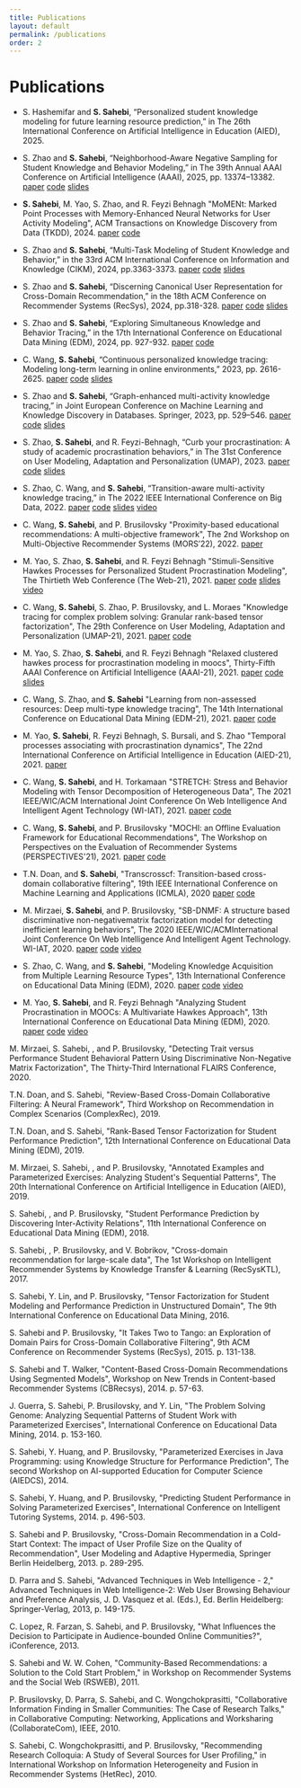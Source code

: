 ```yaml
---
title: Publications
layout: default
permalink: /publications
order: 2
---
```


# Publications

- S. Hashemifar and **S. Sahebi**, “Personalized student knowledge modeling for future learning resource prediction,” in The 26th International Conference on Artificial Intelligence in Education (AIED), 2025.

- S. Zhao and **S. Sahebi**, “Neighborhood-Aware Negative Sampling for Student Knowledge and Behavior Modeling,” in The 39th Annual AAAI Conference on Artificial Intelligence (AAAI), 2025, pp. 13374–13382. [paper](https://ojs.aaai.org/index.php/AAAI/article/view/33460/35615) [code](https://github.com/persai-lab/2025-NANSKoBeM) [slides](../slides/2025-AAAI-NANSKoBeM.pdf) 

- **S. Sahebi**, M. Yao, S. Zhao, and R. Feyzi Behnagh "MoMENt: Marked Point Processes with Memory-Enhanced Neural Networks for User Activity Modeling", ACM Transactions on Knowledge Discovery from Data (TKDD), 2024. [paper](https://par.nsf.gov/biblio/10526248) [code](https://github.com/persai-lab/2024-TKDD-Moment) 
 
- S. Zhao and **S. Sahebi**, “Multi-Task Modeling of Student Knowledge and Behavior,” in the 33rd ACM International Conference on Information and Knowledge (CIKM), 2024, pp.3363-3373. [paper](https://dl.acm.org/doi/pdf/10.1145/3627673.3679823) [code](https://github.com/persai-lab/2024-CIKM-KTBM) [slides](../slides/2024-CIKM-KTBM.pdf) 

- S. Zhao and **S. Sahebi**, “Discerning Canonical User Representation for Cross-Domain Recommendation,” in the 18th ACM Conference on Recommender Systems (RecSys), 2024, pp.318-328. [paper](https://dl.acm.org/doi/pdf/10.1145/3640457.3688114) [code](https://github.com/persai-lab/2024-RecSys-DiCUR-CDR) [slides](../slides/2024-RecSys-DiCUR-CDR.pdf) 

- S. Zhao and **S. Sahebi**, “Exploring Simultaneous Knowledge and Behavior Tracing,” in the 17th International Conference on Educational Data Mining (EDM), 2024, pp. 927-932. [paper](https://par.nsf.gov/biblio/10526253) [code](https://github.com/persai-lab/2024-EDM-Pareto-TAMKOT) 

- C. Wang, **S. Sahebi**, “Continuous personalized knowledge tracing: Modeling long-term learning in online environments,” 2023, pp. 2616-2625. [paper](https://par.nsf.gov/servlets/purl/10526255) [code](https://github.com/persai-lab/CIKM2023-CPKT) [slides](../slides/2023-CIKM-CPKT.pdf) 

- S. Zhao and **S. Sahebi**, “Graph-enhanced multi-activity knowledge tracing,” in Joint European Conference on Machine Learning and Knowledge Discovery in Databases. Springer, 2023, pp. 529–546. [paper](https://par.nsf.gov/servlets/purl/10434441) [code](https://github.com/persai-lab/2023-ECML-PKDD-GMKT) [slides](../slides/2023-ECML-PKDD-GMKT.pdf) 

- S. Zhao, **S. Sahebi**, and R. Feyzi-Behnagh, “Curb your procrastination: A study of academic procrastination behaviors,” in The 31st Conference on User Modeling, Adaptation and Personalization (UMAP), 2023. [paper](https://dl.acm.org/doi/pdf/10.1145/3565472.3592953?casa_token=tGmyJi_cY4YAAAAA:v7xBpRuc7IavIEce8dD43_iDh9lOItj4EDWdvqokuyWp1v7MNztFFwdTVMotSQdYu1IksXUSB-uK) [code](https://github.com/persai-lab/2023-UMAP-CurbYourProcrastination-SurveyAnalysis) [slides](../slides/2023-UMAP-Procrastination.pdf)

- S. Zhao, C. Wang, and **S. Sahebi**, “Transition-aware multi-activity knowledge tracing,” in The 2022 IEEE International Conference on Big Data, 2022. [paper](https://arxiv.org/abs/2301.12916) [code](https://github.com/persai-lab/BigData2022-TAMKOT) [slides](../slides/2022-BigData-TAMKOT.pdf) [video](https://www.youtube.com/watch?v=hjvEsL7T3Yw)

- C. Wang, **S. Sahebi**, and P. Brusilovsky "Proximity-based educational recommendations: A multi-objective framework", The 2nd Workshop on Multi-Objective Recommender Systems (MORS’22), 2022. [paper](https://ceur-ws.org/Vol-3268/paper4.pdf) 

- M. Yao, S. Zhao, **S. Sahebi**, and R. Feyzi Behnagh "Stimuli-Sensitive Hawkes Processes for Personalized Student Procrastination Modeling", The Thirtieth Web Conference (The Web-21), 2021. [paper](https://dl.acm.org/doi/abs/10.1145/3442381.3450104) [code](https://github.com/persai-lab/WWW2021-SSHP) [slides](../slides/2021-WWW-StimuliHawkes.pdf) [video](https://www.youtube.com/watch?v=g_dQbC5uiMc)

- C. Wang, **S. Sahebi**, S. Zhao, P. Brusilovsky, and L. Moraes "Knowledge tracing for complex problem solving: Granular rank-based tensor factorization", The 29th Conference on User Modeling, Adaptation and Personalization (UMAP-21), 2021. 
[paper](https://par.nsf.gov/biblio/10296472) [code](https://github.com/persai-lab/UMAP2021-GRATE)
	
- M. Yao, S. Zhao, **S. Sahebi**, and R. Feyzi Behnagh "Relaxed clustered hawkes process for procrastination modeling in moocs", Thirty-Fifth AAAI Conference on Artificial Intelligence (AAAI-21), 2021. [paper](https://par.nsf.gov/servlets/purl/10334657) [code](https://github.com/persai-lab/AAAI2020-RCHawkes-Gamma) [slides](../slides/2021-AAAI-RelaxedClusteredHawkes.pdf)
                                                    
- C. Wang, S. Zhao, and **S. Sahebi** "Learning from non-assessed resources: Deep multi-type knowledge tracing",    The 14th International Conference on Educational Data Mining (EDM-21), 2021. [paper](https://files.eric.ed.gov/fulltext/ED615584.pdf) [code](https://github.com/persai-lab/EDM2021-DMKT)
																								
- M. Yao, **S. Sahebi**, R. Feyzi Behnagh, S. Bursali, and S. Zhao "Temporal processes associating with procrastination dynamics",     The 22nd International Conference on Artificial Intelligence in Education (AIED-21), 2021. [paper](https://par.nsf.gov/servlets/purl/10334657) 

- C. Wang, **S. Sahebi**, and H. Torkamaan "STRETCH: Stress and Behavior Modeling with Tensor Decomposition of Heterogeneous Data", The 2021 IEEE/WIC/ACM International Joint Conference On Web Intelligence And Intelligent Agent Technology (WI-IAT), 2021. [paper](https://par.nsf.gov/servlets/purl/10342003) [code](https://github.com/persai-lab/WIIAT2021-STRETCH)
																								
- C. Wang, **S. Sahebi**, and P. Brusilovsky "MOCHI: an Offline Evaluation Framework for Educational Recommendations", The Workshop on Perspectives on the Evaluation of Recommender Systems (PERSPECTIVES'21), 2021. [paper](https://par.nsf.gov/servlets/purl/10342004) [code](https://github.com/persai-lab/MOCHI)
		
- T.N. Doan, and **S. Sahebi**, "Transcrosscf:  Transition-based cross-domain collaborative filtering", 19th IEEE International Conference on Machine Learning and Applications (ICMLA), 2020 [paper](https://par.nsf.gov/servlets/purl/10296473) [code](https://github.com/ssahebi/TransCrossCF)
													
- M. Mirzaei, **S. Sahebi**, and P. Brusilovsky, "SB-DNMF: A structure based discriminative non-negativematrix factorization model for detecting inefficient learning behaviors",     The 2020 IEEE/WIC/ACMInternational Joint Conference On Web Intelligence And Intelligent Agent Technology. WI-IAT, 2020. [paper](https://par.nsf.gov/servlets/purl/10296475) [code](https://github.com/ssahebi/DiscriminativeNMF) [video](https://www.youtube.com/watch?v=2874UF4tMNo&t=495s&ab_channel=MehrdadMirzaei)

- S. Zhao, C. Wang, and **S. Sahebi**,  "Modeling Knowledge Acquisition from Multiple Learning Resource Types",     13th International Conference on Educational Data Mining (EDM), 2020. [paper](https://educationaldatamining.org/files/conferences/EDM2020/papers/paper_142.pdf) [code](https://github.com/sz612866/MVKM-Multiview-Tensor) [video](https://www.youtube.com/watch?v=2p3QRavSINE&list=PLzBEJxyd0uuNlSGX4fX9Ijmd5dZo6mrqe&index=1)

- M. Yao, **S. Sahebi**, and R. Feyzi Behnagh "Analyzing Student Procrastination in MOOCs: A Multivariate Hawkes Approach",     13th International Conference on Educational Data Mining (EDM), 2020. [paper](https://educationaldatamining.org/files/conferences/EDM2020/papers/paper_165.pdf) [code](https://github.com/ssahebi/EDM2020-Hawkes) [video](https://www.youtube.com/watch?v=uVrYz3UkmyI&list=PLzBEJxyd0uuN-4bQdUNfgJWf3BDZ1rumU&index=2)   

M. Mirzaei, S. Sahebi, , and P. Brusilovsky, "Detecting Trait versus Performance Student Behavioral Pattern Using Discriminative Non-Negative Matrix Factorization", The Thirty-Third International FLAIRS Conference, 2020. 

T.N. Doan, and S. Sahebi, "Review-Based Cross-Domain Collaborative Filtering: A Neural Framework", Third Workshop on Recommendation in Complex Scenarios (ComplexRec), 2019.   

T.N. Doan, and S. Sahebi, "Rank-Based Tensor Factorization for Student Performance Prediction", 12th International Conference on Educational Data Mining (EDM), 2019.  

M. Mirzaei, S. Sahebi, , and P. Brusilovsky, "Annotated Examples and Parameterized Exercises: Analyzing Student's Sequential Patterns", The 20th International Conference on Artificial Intelligence in Education (AIED), 2019.  

S. Sahebi, , and P. Brusilovsky, "Student Performance Prediction by Discovering Inter-Activity Relations", 11th International Conference on Educational Data Mining (EDM), 2018. 

S. Sahebi, , P. Brusilovsky, and V. Bobrikov, "Cross-domain recommendation for large-scale data", The 1st Workshop on Intelligent Recommender Systems by Knowledge Transfer & Learning (RecSysKTL), 2017. 

S. Sahebi, Y. Lin, and P. Brusilovsky, "Tensor Factorization for Student Modeling and Performance Prediction in Unstructured Domain", The 9th International Conference on Educational Data Mining, 2016. 

S. Sahebi and P. Brusilovsky, "It Takes Two to Tango: an Exploration of Domain Pairs for Cross-Domain Collaborative Filtering", 9th ACM Conference on Recommender Systems (RecSys), 2015. p. 131-138. 

S. Sahebi and T. Walker, "Content-Based Cross-Domain Recommendations Using Segmented Models", Workshop on New Trends in Content-based Recommender Systems (CBRecsys), 2014. p. 57-63. 

J. Guerra, S. Sahebi, P. Brusilovsky, and Y. Lin, "The Problem Solving Genome: Analyzing Sequential Patterns of Student Work with Parameterized Exercises", International Conference on Educational Data Mining, 2014. p. 153-160. 

S. Sahebi, Y. Huang, and P. Brusilovsky, "Parameterized Exercises in Java Programming: using Knowledge Structure for Performance Prediction", The second Workshop on AI-supported Education for Computer Science (AIEDCS), 2014. 

S. Sahebi, Y. Huang, and P. Brusilovsky, "Predicting Student Performance in Solving Parameterized Exercises", International Conference on Intelligent Tutoring Systems, 2014. p. 496-503. 

S. Sahebi and P. Brusilovsky, "Cross-Domain Recommendation in a Cold-Start Context: The impact of User Profile Size on the Quality of Recommendation", User Modeling and Adaptive Hypermedia, Springer Berlin Heidelberg, 2013. p. 289-295. 

D. Parra and S. Sahebi, "Advanced Techniques in Web Intelligence - 2," Advanced Techniques in Web Intelligence-2: Web User Browsing Behaviour and Preference Analysis, J. D. Vasquez et al. (Eds.), Ed. Berlin Heidelberg: Springer-Verlag, 2013, p. 149-175. 

C. Lopez, R. Farzan, S. Sahebi, and P. Brusilovsky, "What Influences the Decision to Participate in Audience-bounded Online Communities?", iConference, 2013. 

S. Sahebi and W. W. Cohen, "Community-Based Recommendations: a Solution to the Cold Start Problem," in Workshop on Recommender Systems and the Social Web (RSWEB), 2011. 

P. Brusilovsky, D. Parra, S. Sahebi, and C. Wongchokprasitti, "Collaborative Information Finding in Smaller Communities: The Case of Research Talks," in Collaborative Computing: Networking, Applications and Worksharing (CollaborateCom), IEEE, 2010. 

S. Sahebi, C. Wongchokprasitti, and P. Brusilovsky, "Recommending Research Colloquia: A Study of Several Sources for User Profiling," in International Workshop on Information Heterogeneity and Fusion in Recommender Systems (HetRec), 2010. 
